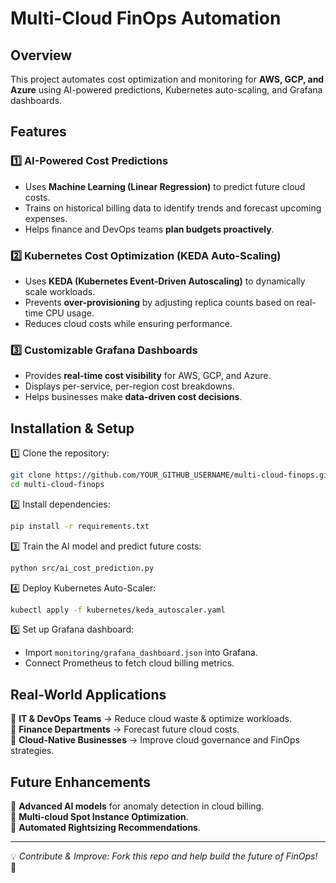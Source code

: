 # Multi-Cloud FinOps Automation

## Overview
This project automates cost optimization and monitoring for **AWS, GCP, and Azure** using AI-powered predictions, Kubernetes auto-scaling, and Grafana dashboards.

## Features
### 1️⃣ AI-Powered Cost Predictions  
- Uses **Machine Learning (Linear Regression)** to predict future cloud costs.  
- Trains on historical billing data to identify trends and forecast upcoming expenses.  
- Helps finance and DevOps teams **plan budgets proactively**.  

### 2️⃣ Kubernetes Cost Optimization (KEDA Auto-Scaling)  
- Uses **KEDA (Kubernetes Event-Driven Autoscaling)** to dynamically scale workloads.  
- Prevents **over-provisioning** by adjusting replica counts based on real-time CPU usage.  
- Reduces cloud costs while ensuring performance.  

### 3️⃣ Customizable Grafana Dashboards  
- Provides **real-time cost visibility** for AWS, GCP, and Azure.  
- Displays per-service, per-region cost breakdowns.  
- Helps businesses make **data-driven cost decisions**.  

## Installation & Setup
1️⃣ Clone the repository:  
   ```bash
   git clone https://github.com/YOUR_GITHUB_USERNAME/multi-cloud-finops.git
   cd multi-cloud-finops
   ```

2️⃣ Install dependencies:  
   ```bash
   pip install -r requirements.txt
   ```

3️⃣ Train the AI model and predict future costs:  
   ```bash
   python src/ai_cost_prediction.py
   ```

4️⃣ Deploy Kubernetes Auto-Scaler:  
   ```bash
   kubectl apply -f kubernetes/keda_autoscaler.yaml
   ```

5️⃣ Set up Grafana dashboard:  
   - Import `monitoring/grafana_dashboard.json` into Grafana.  
   - Connect Prometheus to fetch cloud billing metrics.  

## Real-World Applications
🔹 **IT & DevOps Teams** → Reduce cloud waste & optimize workloads.  
🔹 **Finance Departments** → Forecast future cloud costs.  
🔹 **Cloud-Native Businesses** → Improve cloud governance and FinOps strategies.  

## Future Enhancements
🔹 **Advanced AI models** for anomaly detection in cloud billing.  
🔹 **Multi-cloud Spot Instance Optimization**.  
🔹 **Automated Rightsizing Recommendations**.  

---
💡 *Contribute & Improve: Fork this repo and help build the future of FinOps!* 🚀
